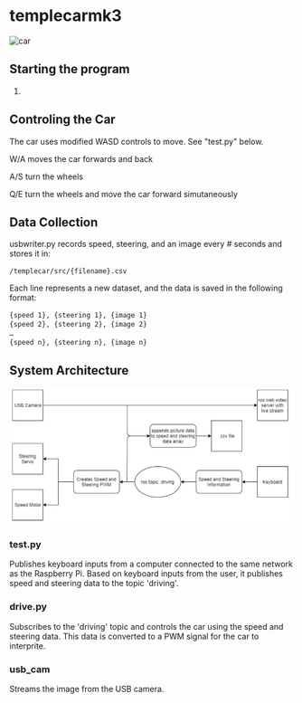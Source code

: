 # templecarmk3

![car](readmeimages/car.jpg)

## Starting the program

1) 

## Controling the Car

The car uses modified WASD controls to move. See "test.py" below.

W/A moves the car forwards and back

A/S turn the wheels

Q/E turn the wheels and move the car forward simutaneously

## Data Collection

usbwriter.py records speed, steering, and an image every # seconds and stores it in:

```
/templecar/src/{filename}.csv
```

Each line represents a new dataset, and the data is saved in the following format:
```
{speed 1}, {steering 1}, {image 1}
{speed 2}, {steering 2}, {image 2}
…
{speed n}, {steering n}, {image n}
```

## System Architecture

![architecture](readmeimages/SystemArchitecture.JPG)

### test.py

Publishes keyboard inputs from a computer connected to the same network as the Raspberry Pi. Based on keyboard inputs from the user, it publishes speed and steering data to the topic 'driving'.

### drive.py

Subscribes to the 'driving' topic and controls the car using the speed and steering data. This data is converted to a PWM signal for the car to interprite. 

### usb_cam

Streams the image from the USB camera. 
